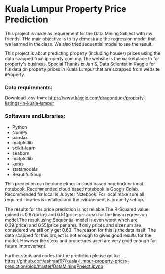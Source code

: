 # Kuala Lumpur Property Price Prediction

This project is made as requirement for the  Data Mining Subject with my friends. THe main objective is to try demostrate the regression model that we learned in the class. We also tried sequential model to see the result.

This project is about predicting property (including houses) prices using the data scapped from iproperty.com.my. The website is the marketplace to for property's business. Special Thanks to Jan S, Data Scientist in Kaggle for his data on property prices in Kuala Lumpur that are scrapped from website iProperty.

### Data requirements:
Download .csv from: https://www.kaggle.com/dragonduck/property-listings-in-kuala-lumpur

### Softaware and Libraries:

* Python
* NumPy
* pandas
* matplotlib
* scikit-learn
* seaborn
* matplotlib
* keras
* statsmodels
* BeautifulSoup

This prediction can be done either in cloud based notebook or local notebook. Recommended cloud based notebook is Google Colab. Recommended for local is Jupyter Notebook. For local make sure all required libraries is installed and the evironement is property set up.

The results for the price prediction is not reliable.The R-Squared value gained is 0.67(price) and 0.51(price per area) for the linear regression model.The result using Sequential model is even worst which are 0.39(price) and 0.55(price per are). If only prices and size num are considered we still only get 0.63. The reason for this is the data itself. The data scapped for this project is not enough to gives good results for the model. However the steps and procesures used are very good enough for future improvement. 

Further steps and codes for the prediction please go to : https://github.com/ashraaf97/kuala-lumpur-property-prices-prediction/blob/master/DataMiningProject.ipynb
